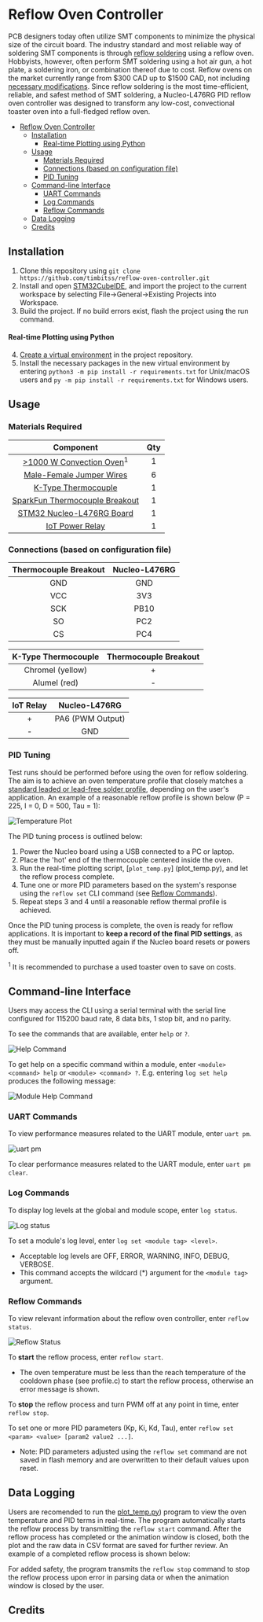 # Reflow Oven Controller
PCB designers today often utilize SMT components to minimize the physical size of the circuit board. The industry standard and most reliable way of soldering SMT components is through [reflow soldering](https://en.wikipedia.org/wiki/Reflow_soldering) using a reflow oven. Hobbyists, however, often perform SMT soldering using a hot air gun, a hot plate, a soldering iron, or combination thereof due to cost. Reflow ovens on the market currently range from $300 CAD up to $1500 CAD, not including [necessary modifications](https://hackaday.io/project/175048-t-962a-reflow-oven-modifications). Since reflow soldering is the most time-efficient, reliable, and safest method of SMT soldering, a Nucleo-L476RG PID reflow oven controller was designed to transform any low-cost, convectional toaster oven into a full-fledged reflow oven. 

- [Reflow Oven Controller](#reflow-oven-controller)
  - [Installation](#installation)
      - [Real-time Plotting using Python](#real-time-plotting-using-python)
  - [Usage](#usage)
    - [Materials Required](#materials-required)
    - [Connections (based on configuration file)](#connections-based-on-configuration-file)
    - [PID Tuning](#pid-tuning)
  - [Command-line Interface](#command-line-interface)
    - [UART Commands](#uart-commands)
    - [Log Commands](#log-commands)
    - [Reflow Commands](#reflow-commands)
  - [Data Logging](#data-logging)
  - [Credits](#credits)

## Installation 
1. Clone this repository using `git clone https://github.com/timbitss/reflow-oven-controller.git`
2. Install and open [STM32CubeIDE](https://www.st.com/en/development-tools/stm32cubeide.html), and import the project to the current workspace by selecting File->General->Existing Projects into Workspace.
3. Build the project. If no build errors exist, flash the project using the run command. 
#### Real-time Plotting using Python
4. [Create a virtual environment](https://packaging.python.org/guides/installing-using-pip-and-virtual-environments/#creating-a-virtual-environment) in the project repository.
5. Install the necessary packages in the new virtual environment by entering `python3 -m pip install -r requirements.txt` for Unix/macOS users and `py -m pip install -r requirements.txt` for Windows users.

## Usage
### Materials Required
| Component                                                                 | Qty           | 
| :-----------------------------------------------------------------------: | :-----------: | 
| [>1000 W Convection Oven](https://tinyurl.com/5y66d4mf)<sup>1</sup>       | 1             | 
| [Male-Female Jumper Wires](https://tinyurl.com/ka4yxnmx)                  | 6             |   
| [K-Type Thermocouple](https://www.digikey.ca/short/b2zfmn1b)              | 1             |
| [SparkFun Thermocouple Breakout](https://www.sparkfun.com/products/13266) | 1             |
| [STM32 Nucleo-L476RG Board](https://www.digikey.ca/short/v0bqhwhd)        | 1             |
| [IoT Power Relay](https://www.digikey.ca/short/4q59345b)                  | 1             |

### Connections (based on configuration file)
| Thermocouple Breakout     | Nucleo-L476RG     | 
| :-----------------------: | :---------------: |
| GND                       |  GND              |
| VCC                       |  3V3              |
| SCK                       |  PB10             | 
| SO                        |  PC2              |
| CS                        |  PC4              |

| K-Type Thermocouple       | Thermocouple Breakout     |
| :-----------------------: | :-----------------------: |
| Chromel (yellow)          | +                         |
| Alumel (red)              | -                         |

| IoT Relay                 | Nucleo-L476RG             |
| :-----------------------: | :-----------------------: |
| +                         | PA6 (PWM Output)          |
| -                         | GND                       |

### PID Tuning
Test runs should be performed before using the oven for reflow soldering. The aim is to achieve an oven temperature profile that closely matches a [standard leaded or lead-free solder profile](https://www.x-toaster.com/resources/basics-on-reflow-soldering/), depending on the user's application. An example of a reasonable reflow profile is shown below (P = 225, I = 0, D = 500, Tau = 1):

![Temperature Plot](/images/temp_plot.png "Temperature Plot")

The PID tuning process is outlined below:  

1. Power the Nucleo board using a USB connected to a PC or laptop.      
2. Place the 'hot' end of the thermocouple centered inside the oven.
3. Run the real-time plotting script, [`plot_temp.py`] (plot_temp.py), and let the reflow process complete.
4. Tune one or more PID parameters based on the system's response using the `reflow set` CLI command (see [Reflow Commands](#reflow-commands)).
5. Repeat steps 3 and 4 until a reasonable reflow thermal profile is achieved.

Once the PID tuning process is complete, the oven is ready for reflow applications. It is important to **keep a record of the final PID settings**, as they must be manually inputted again if the Nucleo board resets or powers off. 

<sup>1</sup> It is recommended to purchase a used toaster oven to save on costs.

## Command-line Interface
Users may access the CLI using a serial terminal with the serial line configured for 115200 baud rate, 8 data bits, 1 stop bit, and no parity.

To see the commands that are available, enter `help` or `?`.

![Help Command](/images/help_command.PNG "Help Command")

To get help on a specific command within a module, enter `<module> <command> help` or `<module> <command> ?`. E.g. entering `log set help` produces the following message:

![Module Help Command](/images/module_cmd_help.PNG "Module Help Command")

### UART Commands
To view performance measures related to the UART module, enter `uart pm`.

![uart pm](/images/uart_pm.PNG "uart pm")

To clear performance measures related to the UART module, enter `uart pm clear`.

### Log Commands
To display log levels at the global and module scope, enter `log status`.

![Log status](/images/uart_pm.PNG "log status")

To set a module's log level, enter `log set <module tag> <level>`.
- Acceptable log levels are OFF, ERROR, WARNING, INFO, DEBUG, VERBOSE.
- This command accepts the wildcard (*) argument for the `<module tag>` argument.

### Reflow Commands
To view relevant information about the reflow oven controller, enter `reflow status`.

![Reflow Status](/images/reflow_status.PNG "Reflow Status")

To **start** the reflow process, enter `reflow start`. 
- The oven temperature must be less than the reach temperature of the cooldown phase (see profile.c) to start the reflow process, otherwise an error message is shown.

To **stop** the reflow process and turn PWM off at any point in time, enter `reflow stop`.

To set one or more PID parameters (Kp, Ki, Kd, Tau), enter `reflow set <param> <value> [param2 value2 ...]`. 
- Note: PID parameters adjusted using the `reflow set` command are not saved in flash memory and are overwritten to their default values upon reset.

## Data Logging
Users are recomended to run the [plot_temp.py](plot_temp.py)) program to view the oven temperature and PID terms in real-time. The program automatically starts the reflow process by transmitting the `reflow start` command. After the reflow process has completed or the animation window is closed, both the plot and the raw data in CSV format are saved for further review. An example of a completed reflow process is shown below: 

For added safety, the program transmits the `reflow stop` command to stop the reflow process upon error in parsing data or when the animation window is closed by the user. 


## Credits
